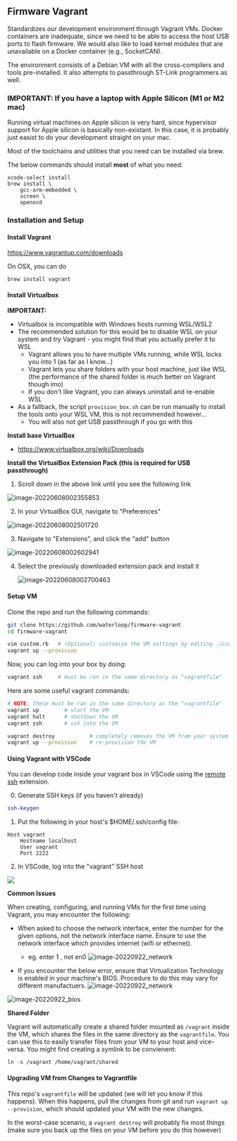 ## Firmware Vagrant

Standardizes our development environment through Vagrant VMs. Docker containers are inadequate, since we need to be able to access the host USB ports to flash firmware. We would also like to load kernel modules that are unavailable on a Docker container (e.g., SocketCAN).

The environment consists of a Debian VM with all the cross-compilers and tools pre-installed. It also attempts to passthrough ST-Link programmers as well.

### IMPORTANT: If you have a laptop with Apple Silicon (M1 or M2 mac)

Running virtual machines on Apple silicon is very hard, since hypervisor support for Apple silicon
is basically non-existant. In this case, it is probably just easist to do your development straight on
your mac.

Most of the toolchains and utilities that you need can be installed via brew.

The below commands should install **most** of what you need:

```shell
xcode-select install
brew install \
    gcc-arm-embedded \
    screen \
    openocd
```

### Installation and Setup

#### Install Vagrant

https://www.vagrantup.com/downloads

On OSX, you can do

```shell
brew install vagrant
```

#### Install Virtualbox

**IMPORTANT:**

* Virtualbox is incompatible with Windows hosts running WSL/WSL2
* The recommended solution for this would be to disable WSL on your system and *try* Vagrant - you might find that you actually prefer it to WSL
  * Vagrant allows you to have multiple VMs running, while WSL locks you into 1 (as far as I know...)
  * Vagrant lets you share folders with your host machine, just like WSL (the performance of the shared folder is much better on Vagrant though imo)
  * If you don't like Vagrant, you can always uninstall and re-enable WSL
* As a fallback, the script `provision_box.sh` can be run manually to install the tools onto your WSL VM, this is not recommended however...
  * You will also not get USB passthrough if you go with this

**Install base VirtualBox**

* https://www.virtualbox.org/wiki/Downloads

**Install the VirtualBox Extension Pack (this is required for USB passthrough)**

1. Scroll down in the above link until you see the following link

![image-20220608002355853](./readme.assets/image-20220608002355853.png)

2. In your VirtualBox GUI, navigate to "Preferences"

![image-20220608002501720](./readme.assets/image-20220608002501720.png)

3. Navigate to "Extensions", and click the "add" button

![image-20220608002602941](./readme.assets/image-20220608002602941.png)

4. Select the previously downloaded extension pack and install it

   ![image-20220608002700463](./readme.assets/image-20220608002700463.png)



#### Setup VM

Clone the repo and run the following commands:

```bash
git clone https://github.com/waterloop/firmware-vagrant
cd firmware-vagrant

vim custom.rb   # (Optional) customize the VM settings by editing ./custom.rb
vagrant up --provision
```

Now, you can log into your box by doing:

```bash
vagrant ssh     # must be ran in the same directory as "vagrantfile"
```

Here are some useful vagrant commands:

```bash
# NOTE: these must be ran in the same directory as the "vagrantfile"
vagrant up        # start the VM
vagrant halt      # shutdown the VM
vagrant ssh       # ssh into the VM

vagrant destroy           # completely removes the VM from your system (careful with this one)
vagrant up --provision    # re-provision the VM
```

#### Using Vagrant with VSCode

You can develop code inside your vagrant box in VSCode using the [remote ssh](https://code.visualstudio.com/docs/remote/ssh-tutorial)
extension.

0. Generate SSH keys (if you haven't already)

```bash
ssh-keygen
```

1. Put the following in your host's $HOME/.ssh/config file:

```
Host vagrant
    Hostname localhost
    User vagrant
    Port 2222
```

2. In VSCode, log into the "vagrant" SSH host

![](./readme.assets/vscode.png)

**Common Issues**

When creating, configuring, and running VMs for the first time using Vagrant, you may encounter the following:

* When asked to choose the network interface, enter the number for the given options, not the network interface name. Ensure to use the network interface which provides internet (wifi or ethernet).
  * eg. enter 1 , not en0
![image-20220922_network](./readme.assets/image-20220922_network.png)

* If you encounter the below error, ensure that Virtualization Technology is enabled in your machine's BIOS. Procedure to do this may vary for different manufactuers.
![image-20220922_network](./readme.assets/image-20220922_vmerror.png)

![image-20220922_bios](./readme.assets/image-20220922_bios.png)

**Shared Folder**

Vagrant will automatically create a shared folder mounted as `/vagrant` inside the VM, which shares the files in the same directory as the `vagrantfile`.  You can use this to easily transfer files from your VM to your host and vice-versa. You might find creating a symlink to be convienent:

```shell
ln -s /vagrant /home/vagrant/shared
```

#### Upgrading VM from Changes to Vagrantfile

This repo's `vagrantfile` will be updated (we will let you know if this happens). When this happens, pull the changes from git and run `vagrant up --provision`, which should updated your VM with the new changes.

In the worst-case scenario, a `vagrant destroy` will probably fix most things (make sure you back up the files on your VM before you do this however)
